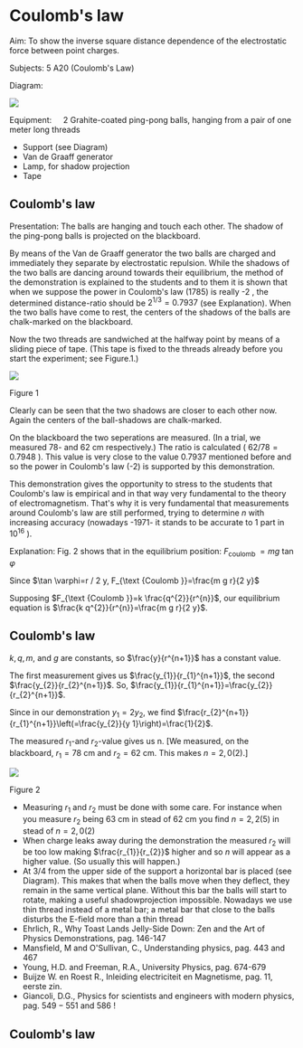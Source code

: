 # Coulomb's law 

Aim: To show the inverse square distance dependence of the electrostatic force between point charges.

Subjects: 5 A20 (Coulomb's Law)

Diagram:

![](https://cdn.mathpix.com/cropped/2024_06_24_01cb6bd5f4376992f21fg-1.jpg?height=934&width=523&top_left_y=430&top_left_x=885)

Equipment: $\quad 2$ Grahite-coated ping-pong balls, hanging from a pair of one meter long threads

- Support (see Diagram)
- Van de Graaff generator
- Lamp, for shadow projection
- Tape


## Coulomb's law

Presentation: The balls are hanging and touch each other. The shadow of the ping-pong balls is projected on the blackboard.

By means of the Van de Graaff generator the two balls are charged and immediately they separate by electrostatic repulsion. While the shadows of the two balls are dancing around towards their equilibrium, the method of the demonstration is explained to the students and to them it is shown that when we suppose the power in Coulomb's law (1785) is really -2 , the determined distance-ratio should be $2^{1 / 3}=0.7937$ (see Explanation). When the two balls have come to rest, the centers of the shadows of the balls are chalk-marked on the blackboard.

Now the two threads are sandwiched at the halfway point by means of a sliding piece of tape. (This tape is fixed to the threads already before you start the experiment; see Figure.1.)

![](https://cdn.mathpix.com/cropped/2024_06_24_01cb6bd5f4376992f21fg-2.jpg?height=696&width=372&top_left_y=804&top_left_x=974)

Figure 1

Clearly can be seen that the two shadows are closer to each other now. Again the centers of the ball-shadows are chalk-marked.

On the blackboard the two seperations are measured. (In a trial, we measured 78- and $62 \mathrm{~cm}$ respectively.) The ratio is calculated ( $62 / 78=0.7948$ ). This value is very close to the value 0.7937 mentioned before and so the power in Coulomb's law (-2) is supported by this demonstration.

This demonstration gives the opportunity to stress to the students that Coulomb's law is empirical and in that way very fundamental to the theory of electromagnetism. That's why it is very fundamental that measurements around Coulomb's law are still performed, trying to determine $n$ with increasing accuracy (nowadays -1971- it stands to be accurate to 1 part in $10^{16}$ ).

Explanation: Fig. 2 shows that in the equilibrium position: $F_{\text {coulomb }}=m g$ tan $\varphi$

Since $\tan \varphi=r / 2 y, F_{\text {Coulomb }}=\frac{m g r}{2 y}$

Supposing $F_{\text {Coulomb }}=k \frac{q^{2}}{r^{n}}$, our equilibrium equation is $\frac{k q^{2}}{r^{n}}=\frac{m g r}{2 y}$.

## Coulomb's law

$k, q, m$, and $g$ are constants, so $\frac{y}{r^{n+1}}$ has a constant value.

The first measurement gives us $\frac{y_{1}}{r_{1}^{n+1}}$, the second $\frac{y_{2}}{r_{2}^{n+1}}$. So, $\frac{y_{1}}{r_{1}^{n+1}}=\frac{y_{2}}{r_{2}^{n+1}}$.

Since in our demonstration $y_{1}=2 y_{2}$, we find $\frac{r_{2}^{n+1}}{r_{1}^{n+1}}\left(=\frac{y_{2}}{y 1}\right)=\frac{1}{2}$.

The measured $r_{1}$-and $r_{2}$-value gives us $\mathrm{n}$. [We measured, on the blackboard, $r_{1}=78 \mathrm{~cm}$ and $r_{2}=62 \mathrm{~cm}$. This makes $n=2,0(2)$.]

![](https://cdn.mathpix.com/cropped/2024_06_24_01cb6bd5f4376992f21fg-3.jpg?height=653&width=474&top_left_y=695&top_left_x=931)

Figure 2

- Measuring $r_{1}$ and $r_{2}$ must be done with some care. For instance when you measure $r_{2}$ being $63 \mathrm{~cm}$ in stead of $62 \mathrm{~cm}$ you find $n=2,2(5)$ in stead of $n=2,0(2)$
- When charge leaks away during the demonstration the measured $r_{2}$ will be too low making $\frac{r_{1}}{r_{2}}$ higher and so $n$ will appear as a higher value. (So usually this will happen.)
- At 3/4 from the upper side of the support a horizontal bar is placed (see Diagram). This makes that when the balls move when they deflect, they remain in the same vertical plane. Without this bar the balls will start to rotate, making a useful shadowprojection impossible. Nowadays we use thin thread instead of a metal bar; a metal bar that close to the balls disturbs the E-field more than a thin thread
- Ehrlich, R., Why Toast Lands Jelly-Side Down: Zen and the Art of Physics Demonstrations, pag. 146-147
- Mansfield, M and O'Sullivan, C., Understanding physics, pag. 443 and 467
- Young, H.D. and Freeman, R.A., University Physics, pag. 674-679
- Buijze W. en Roest R., Inleiding electriciteit en Magnetisme, pag. 11, eerste zin.
- Giancoli, D.G., Physics for scientists and engineers with modern physics, pag. $549-551$ and 586 !


## Coulomb's law

